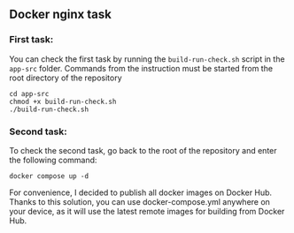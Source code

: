 ## Docker nginx task 
### First task:
You can check the first task by running the `build-run-check.sh` script in the `app-src` folder. Commands from the instruction must be started from the root directory of the repository

    cd app-src
    chmod +x build-run-check.sh
    ./build-run-check.sh

### Second task:
To check the second task, go back to the root of the repository and enter the following command:

    docker compose up -d

For convenience, I decided to publish all docker images on Docker Hub. Thanks to this solution, you can use docker-compose.yml anywhere on your device, as it will use the latest remote images for building from Docker Hub.


